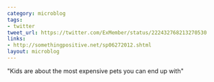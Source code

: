 ```yaml
---
category: microblog
tags:
- twitter
tweet_url: https://twitter.com/ExMember/status/222432768213270530
links:
- http://somethingpositive.net/sp06272012.shtml
layout: microblog
---
```

"Kids are about the most expensive pets you can end up with"
